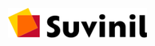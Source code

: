 <p align="center" style="color: #343a40">
  <img src="./../suvinil.svg" alt="suvinil" height="60px">
</p>
